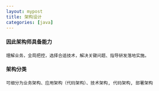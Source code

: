 ```yaml
---
layout: mypost
title: 架构设计
categories: [java]
---
```

#### 因此架构师具备能力
```
理解业务，全局把控，选择合适技术，解决关键问题、指导研发落地实施。
```
#### 架构分类
```
可细分为业务架构、应用架构（代码架构）、技术架构, 代码架构, 部署架构
```
